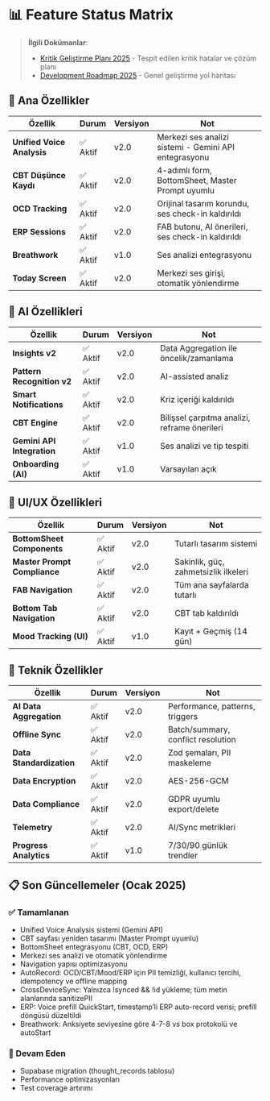 # 📊 Feature Status Matrix

> **İlgili Dokümanlar**: 
> - [Kritik Geliştirme Planı 2025](./CRITICAL_IMPROVEMENTS_PLAN_2025.md) - Tespit edilen kritik hatalar ve çözüm planı
> - [Development Roadmap 2025](./DEVELOPMENT_ROADMAP_2025.md) - Genel geliştirme yol haritası

## 🎯 Ana Özellikler

| Özellik | Durum | Versiyon | Not |
|---|---|---|---|
| **Unified Voice Analysis** | ✅ Aktif | v2.0 | Merkezi ses analizi sistemi - Gemini API entegrasyonu |
| **CBT Düşünce Kaydı** | ✅ Aktif | v2.0 | 4-adımlı form, BottomSheet, Master Prompt uyumlu |
| **OCD Tracking** | ✅ Aktif | v2.0 | Orijinal tasarım korundu, ses check-in kaldırıldı |
| **ERP Sessions** | ✅ Aktif | v2.0 | FAB butonu, AI önerileri, ses check-in kaldırıldı |
| **Breathwork** | ✅ Aktif | v1.0 | Ses analizi entegrasyonu |
| **Today Screen** | ✅ Aktif | v2.0 | Merkezi ses girişi, otomatik yönlendirme |

## 🤖 AI Özellikleri

| Özellik | Durum | Versiyon | Not |
|---|---|---|---|
| **Insights v2** | ✅ Aktif | v2.0 | Data Aggregation ile öncelik/zamanlama |
| **Pattern Recognition v2** | ✅ Aktif | v2.0 | AI-assisted analiz |
| **Smart Notifications** | ✅ Aktif | v2.0 | Kriz içeriği kaldırıldı |
| **CBT Engine** | ✅ Aktif | v2.0 | Bilişsel çarpıtma analizi, reframe önerileri |
| **Gemini API Integration** | ✅ Aktif | v1.0 | Ses analizi ve tip tespiti |
| **Onboarding (AI)** | ✅ Aktif | v1.0 | Varsayılan açık |


## 📱 UI/UX Özellikleri

| Özellik | Durum | Versiyon | Not |
|---|---|---|---|
| **BottomSheet Components** | ✅ Aktif | v2.0 | Tutarlı tasarım sistemi |
| **Master Prompt Compliance** | ✅ Aktif | v2.0 | Sakinlik, güç, zahmetsizlik ilkeleri |
| **FAB Navigation** | ✅ Aktif | v2.0 | Tüm ana sayfalarda tutarlı |
| **Bottom Tab Navigation** | ✅ Aktif | v2.0 | CBT tab kaldırıldı |
| **Mood Tracking (UI)** | ✅ Aktif | v1.0 | Kayıt + Geçmiş (14 gün) |

## 🔧 Teknik Özellikler

| Özellik | Durum | Versiyon | Not |
|---|---|---|---|
| **AI Data Aggregation** | ✅ Aktif | v2.0 | Performance, patterns, triggers |
| **Offline Sync** | ✅ Aktif | v2.0 | Batch/summary, conflict resolution |
| **Data Standardization** | ✅ Aktif | v2.0 | Zod şemaları, PII maskeleme |
| **Data Encryption** | ✅ Aktif | v2.0 | AES-256-GCM |
| **Data Compliance** | ✅ Aktif | v2.0 | GDPR uyumlu export/delete |
| **Telemetry** | ✅ Aktif | v2.0 | AI/Sync metrikleri |
| **Progress Analytics** | ✅ Aktif | v1.0 | 7/30/90 günlük trendler |

## 📋 Son Güncellemeler (Ocak 2025)

### ✅ Tamamlanan
- Unified Voice Analysis sistemi (Gemini API)
- CBT sayfası yeniden tasarımı (Master Prompt uyumlu)
- BottomSheet entegrasyonu (CBT, OCD, ERP)
- Merkezi ses analizi ve otomatik yönlendirme
- Navigation yapısı optimizasyonu
- AutoRecord: OCD/CBT/Mood/ERP için PII temizliği, kullanıcı tercihi, idempotency ve offline mapping
- CrossDeviceSync: Yalnızca !synced && !id yükleme; tüm metin alanlarında sanitizePII
- ERP: Voice prefill QuickStart, timestamp’li ERP auto-record verisi; prefill döngüsü düzeltildi
- Breathwork: Anksiyete seviyesine göre 4-7-8 vs box protokolü ve autoStart

### 🚧 Devam Eden
- Supabase migration (thought_records tablosu)
- Performance optimizasyonları
- Test coverage artırımı

